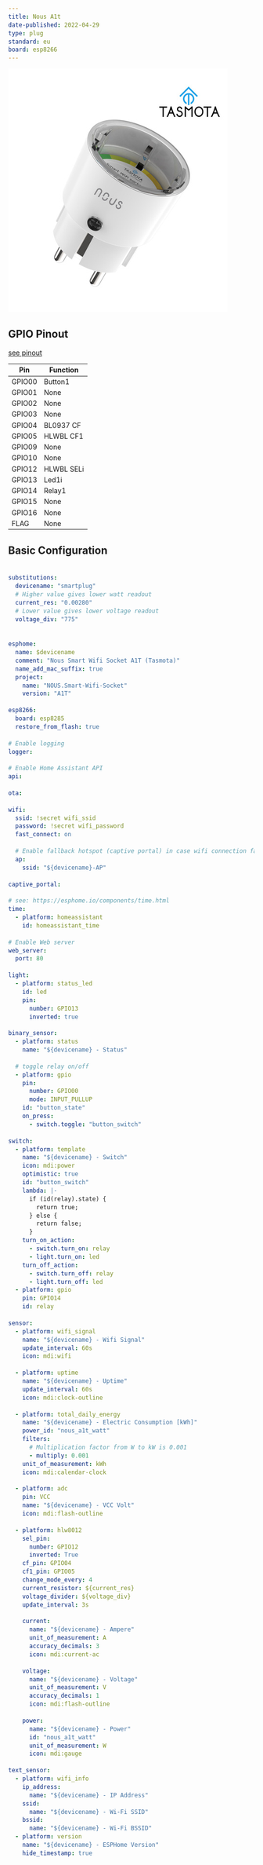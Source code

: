 ```yaml
---
title: Nous A1t
date-published: 2022-04-29
type: plug
standard: eu
board: esp8266
---
```


![Nous A1T](neo_render4_tasmota.jpg  "Tasmota Version Plug")

## GPIO Pinout

[see pinout](https://nous.technology/product/a1t.html?show=manual)

| Pin    | Function   |
| ------ | ---------- |
| GPIO00 | Button1    |
| GPIO01 | None       |
| GPIO02 | None       |
| GPIO03 | None       |
| GPIO04 | BL0937 CF  |
| GPIO05 | HLWBL CF1  |
| GPIO09 | None       |
| GPIO10 | None       |
| GPIO12 | HLWBL SELi |
| GPIO13 | Led1i      |
| GPIO14 | Relay1     |
| GPIO15 | None       |
| GPIO16 | None       |
|  FLAG  | None       |

## Basic Configuration

```yaml

substitutions:
  devicename: "smartplug"
  # Higher value gives lower watt readout
  current_res: "0.00280"
  # Lower value gives lower voltage readout
  voltage_div: "775"


esphome:
  name: $devicename
  comment: "Nous Smart Wifi Socket A1T (Tasmota)"
  name_add_mac_suffix: true
  project:
    name: "NOUS.Smart-Wifi-Socket"
    version: "A1T"

esp8266:
  board: esp8285
  restore_from_flash: true

# Enable logging
logger:

# Enable Home Assistant API
api:

ota:

wifi:
  ssid: !secret wifi_ssid
  password: !secret wifi_password
  fast_connect: on

  # Enable fallback hotspot (captive portal) in case wifi connection fails
  ap:
    ssid: "${devicename}-AP"

captive_portal:

# see: https://esphome.io/components/time.html
time:
  - platform: homeassistant
    id: homeassistant_time

# Enable Web server
web_server:
  port: 80

light:
  - platform: status_led
    id: led
    pin:
      number: GPIO13
      inverted: true

binary_sensor:
  - platform: status
    name: "${devicename} - Status"

  # toggle relay on/off
  - platform: gpio
    pin:
      number: GPIO00
      mode: INPUT_PULLUP
    id: "button_state"
    on_press:
      - switch.toggle: "button_switch"

switch:
  - platform: template
    name: "${devicename} - Switch"
    icon: mdi:power
    optimistic: true
    id: "button_switch"
    lambda: |-
      if (id(relay).state) {
        return true;
      } else {
        return false;
      }
    turn_on_action:
      - switch.turn_on: relay
      - light.turn_on: led
    turn_off_action:
      - switch.turn_off: relay
      - light.turn_off: led
  - platform: gpio
    pin: GPIO14
    id: relay

sensor:
  - platform: wifi_signal
    name: "${devicename} - Wifi Signal"
    update_interval: 60s
    icon: mdi:wifi

  - platform: uptime
    name: "${devicename} - Uptime"
    update_interval: 60s
    icon: mdi:clock-outline

  - platform: total_daily_energy
    name: "${devicename} - Electric Consumption [kWh]"
    power_id: "nous_a1t_watt"
    filters:
      # Multiplication factor from W to kW is 0.001
      - multiply: 0.001
    unit_of_measurement: kWh
    icon: mdi:calendar-clock

  - platform: adc
    pin: VCC
    name: "${devicename} - VCC Volt"
    icon: mdi:flash-outline

  - platform: hlw8012
    sel_pin:
      number: GPIO12
      inverted: True
    cf_pin: GPIO04
    cf1_pin: GPIO05
    change_mode_every: 4
    current_resistor: ${current_res}
    voltage_divider: ${voltage_div}
    update_interval: 3s

    current:
      name: "${devicename} - Ampere"
      unit_of_measurement: A
      accuracy_decimals: 3
      icon: mdi:current-ac

    voltage:
      name: "${devicename} - Voltage"
      unit_of_measurement: V
      accuracy_decimals: 1
      icon: mdi:flash-outline

    power:
      name: "${devicename} - Power"
      id: "nous_a1t_watt"
      unit_of_measurement: W
      icon: mdi:gauge

text_sensor:
  - platform: wifi_info
    ip_address:
      name: "${devicename} - IP Address"
    ssid:
      name: "${devicename} - Wi-Fi SSID"
    bssid:
      name: "${devicename} - Wi-Fi BSSID"
  - platform: version
    name: "${devicename} - ESPHome Version"
    hide_timestamp: true

```
